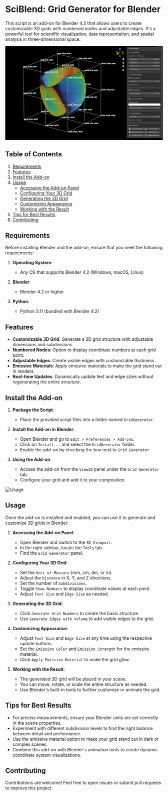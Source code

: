 # SciBlend: Grid Generator for Blender

This script is an add-on for Blender 4.2 that allows users to create customizable 3D grids with numbered nodes and adjustable edges. It's a powerful tool for scientific visualization, data representation, and spatial analysis in three-dimensional space.

![Advanced 3D Grid Example](media/1.png)


## Table of Contents

1. [Requirements](#requirements)
2. [Features](#features)
3. [Install the Add-on](#install-the-add-on)
4. [Usage](#usage)
   - [Accessing the Add-on Panel](#1-accessing-the-add-on-panel)
   - [Configuring Your 3D Grid](#2-configuring-your-3d-grid)
   - [Generating the 3D Grid](#3-generating-the-3d-grid)
   - [Customizing Appearance](#4-customizing-appearance)
   - [Working with the Result](#5-working-with-the-result)
5. [Tips for Best Results](#tips-for-best-results)
6. [Contributing](#contributing)

## Requirements

Before installing Blender and the add-on, ensure that you meet the following requirements:

1. **Operating System**: 
    - Any OS that supports Blender 4.2 (Windows, macOS, Linux)
  
2. **Blender**:
    - Blender 4.2 or higher

3. **Python**:
    - Python 3.11 (bundled with Blender 4.2)

## Features

- **Customizable 3D Grid**: Generate a 3D grid structure with adjustable dimensions and subdivisions.
- **Numbered Nodes**: Option to display coordinate numbers at each grid point.
- **Adjustable Edges**: Create visible edges with customizable thickness.
- **Emissive Materials**: Apply emissive materials to make the grid stand out in renders.
- **Real-time Updates**: Dynamically update text and edge sizes without regenerating the entire structure.

## Install the Add-on

1. **Package the Script**:
    - Place the provided script files into a folder named `GridGenerator`.

2. **Install the Add-on in Blender**:
    - Open Blender and go to `Edit > Preferences > Add-ons`.
    - Click on `Install...` and select the `GridGenerator` folder.
    - Enable the add-on by checking the box next to `Grid Generator`.

3. **Using the Add-on**:
    - Access the add-on from the `View3D` panel under the `Grid Generator` tab.
    - Configure your grid and add it to your composition.


![Usage](https://github.com/user-attachments/assets/312c28a1-d8d9-49d6-924c-a52f80a5b35d)


## Usage

Once the add-on is installed and enabled, you can use it to generate and customize 3D grids in Blender:

1. **Accessing the Add-on Panel**:
   - Open Blender and switch to the `3D Viewport`.
   - In the right sidebar, locate the `Tools` tab.
   - Find the `Grid Generator` panel.

2. **Configuring Your 3D Grid**:
   - Set the `Unit of Measure` (mm, cm, dm, or m).
   - Adjust the `Distance` in X, Y, and Z directions.
   - Set the number of `Subdivisions`.
   - Toggle `Show Numbers` to display coordinate values at each point.
   - Adjust `Text Size` and `Edge Size` as needed.

3. **Generating the 3D Grid**:
   - Click `Generate Grid Numbers` to create the basic structure.
   - Use `Generate Edges with Volume` to add visible edges to the grid.

4. **Customizing Appearance**:
   - Adjust `Text Size` and `Edge Size` at any time using the respective update buttons.
   - Set the `Emission Color` and `Emission Strength` for the emissive material.
   - Click `Apply Emissive Material` to make the grid glow.

5. **Working with the Result**:
   - The generated 3D grid will be placed in your scene.
   - You can move, rotate, or scale the entire structure as needed.
   - Use Blender's built-in tools to further customize or animate the grid.

## Tips for Best Results

- For precise measurements, ensure your Blender units are set correctly in the scene properties.
- Experiment with different subdivision levels to find the right balance between detail and performance.
- Use the emissive material option to make your grid stand out in dark or complex scenes.
- Combine this add-on with Blender's animation tools to create dynamic coordinate system visualizations.

## Contributing

Contributions are welcome! Feel free to open issues or submit pull requests to improve this project.




